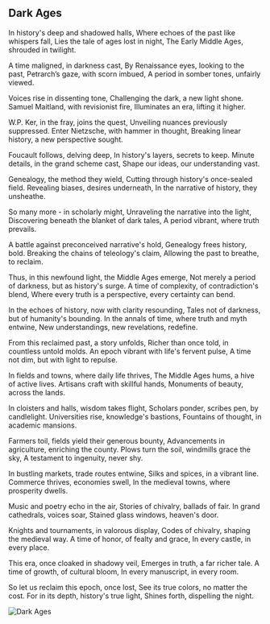## Dark Ages

In history's deep and shadowed halls,
Where echoes of the past like whispers fall,
Lies the tale of ages lost in night,
The Early Middle Ages, shrouded in twilight.

A time maligned, in darkness cast,
By Renaissance eyes, looking to the past,
Petrarch’s gaze, with scorn imbued,
A period in somber tones, unfairly viewed.

Voices rise in dissenting tone,
Challenging the dark, a new light shone.
Samuel Maitland, with revisionist fire,
Illuminates an era, lifting it higher.

W.P. Ker, in the fray, joins the quest,
Unveiling nuances previously suppressed.
Enter Nietzsche, with hammer in thought,
Breaking linear history, a new perspective sought.

Foucault follows, delving deep,
In history's layers, secrets to keep.
Minute details, in the grand scheme cast,
Shape our ideas, our understanding vast.

Genealogy, the method they wield,
Cutting through history's once-sealed field.
Revealing biases, desires underneath,
In the narrative of history, they unsheathe.

So many more - in scholarly might,
Unraveling the narrative into the light,
Discovering beneath the blanket of dark tales,
A period vibrant, where truth prevails.

A battle against preconceived narrative's hold,
Genealogy frees history, bold.
Breaking the chains of teleology's claim,
Allowing the past to breathe, to reclaim.

Thus, in this newfound light, the Middle Ages emerge,
Not merely a period of darkness, but as history's surge.
A time of complexity, of contradiction's blend,
Where every truth is a perspective, every certainty can bend.

In the echoes of history, now with clarity resounding,
Tales not of darkness, but of humanity's bounding.
In the annals of time, where truth and myth entwine,
New understandings, new revelations, redefine.

From this reclaimed past, a story unfolds,
Richer than once told, in countless untold molds.
An epoch vibrant with life's fervent pulse,
A time not dim, but with light to repulse.

In fields and towns, where daily life thrives,
The Middle Ages hums, a hive of active lives.
Artisans craft with skillful hands,
Monuments of beauty, across the lands.

In cloisters and halls, wisdom takes flight,
Scholars ponder, scribes pen, by candlelight.
Universities rise, knowledge's bastions,
Fountains of thought, in academic mansions.

Farmers toil, fields yield their generous bounty,
Advancements in agriculture, enriching the county.
Plows turn the soil, windmills grace the sky,
A testament to ingenuity, never shy.

In bustling markets, trade routes entwine,
Silks and spices, in a vibrant line.
Commerce thrives, economies swell,
In the medieval towns, where prosperity dwells.

Music and poetry echo in the air,
Stories of chivalry, ballads of fair.
In grand cathedrals, voices soar,
Stained glass windows, heaven's door.

Knights and tournaments, in valorous display,
Codes of chivalry, shaping the medieval way.
A time of honor, of fealty and grace,
In every castle, in every place.

This era, once cloaked in shadowy veil,
Emerges in truth, a far richer tale.
A time of growth, of cultural bloom,
In every manuscript, in every room.

So let us reclaim this epoch, once lost,
See its true colors, no matter the cost.
For in its depth, history's true light,
Shines forth, dispelling the night.

![Dark Ages](https://workers-ai.eankrenzin.workers.dev/?key=image-1702154713964.png)